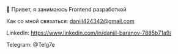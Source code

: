 

👋 Привет, я занимаюсь Frontend разработкой

Как со мной связаться:  daniil424342@gmail.com

LinkedIn:  https://www.linkedin.com/in/daniil-baranov-7885b71a9/

Telegram:  @Telg7e

